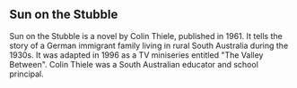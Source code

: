 ## Sun on the Stubble

Sun on the Stubble is a novel by Colin Thiele, published in 1961. It tells the story of a German immigrant family living in rural South Australia during the 1930s.
It was adapted in 1996 as a TV miniseries entitled "The Valley Between". Colin Thiele was a South Australian educator and school principal.

